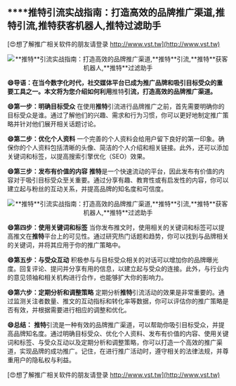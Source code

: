 ## ****推特**引流实战指南：打造高效的品牌推广渠道,**推特**引流,**推特**获客机器人,**推特**过滤助手**

[😍想了解推广相关软件的朋友请登录 http://www.vst.tw](http://www.vst.tw)

 <center><img src="https://vst.tw/MP4/tuiguang/png/2.png" alt="**推特**引流实战指南：打造高效的品牌推广渠道,**推特**引流,**推特**获客机器人,**推特**过滤助手"></center>

**😄导语：在当今数字化时代，社交媒体平台已成为推广品牌和吸引目标受众的重要工具之一。本文将为您介绍如何利用**推特**引流，打造高效的品牌推广渠道。**

**😄第一步：明确目标受众**
在使用**推特**引流进行品牌推广之前，首先需要明确你的目标受众是谁。通过了解他们的兴趣、需求和行为习惯，你可以更好地制定推广策略并针对他们展开相关话题讨论。

**😄第二步：优化个人资料**
一个完善的个人资料会给用户留下良好的第一印象。确保你的个人资料包括清晰的头像、简洁的个人介绍和相关链接。此外，还可以添加关键词和标签，以提高搜索引擎优化（SEO）效果。

**😄第三步：发布有价值的内容**
**推特**是一个快速流动的平台，因此发布有价值的内容对于吸引目标受众至关重要。通过分享有趣、教育性或有启发性的内容，你可以建立起与粉丝的互动关系，并提高品牌的知名度和可信度。

 <center><img src="https://vst.tw/MP4/tuiguang/png/2.png" alt="**推特**引流实战指南：打造高效的品牌推广渠道,**推特**引流,**推特**获客机器人,**推特**过滤助手"></center>

**😄第四步：使用关键词和标签**
当你发布推文时，使用相关的关键词和标签可以提高推文在**推特**平台上的可见性。通过研究热门话题和趋势，你可以找到与品牌相关的关键词，并将其应用于你的推广策略中。

**😄第五步：与受众互动**
积极参与与目标受众相关的对话可以增加你的品牌曝光度。回复评论、提问并分享有用的信息，以建立起与受众的连接。此外，与行业内的意见领袖和相关机构进行合作，也能够扩大你的影响力。

**😄第六步：定期分析和调整策略**
定期分析**推特**引流活动的效果是非常重要的。通过监测关注者数量、推文的互动指标和转化率等数据，你可以评估你的推广策略是否有效，并根据需要进行相应的调整和优化。

**😄总结：**
**推特**引流是一种有效的品牌推广渠道，可以帮助你吸引目标受众，并提高品牌知名度。通过明确目标受众、优化个人资料、发布有价值的内容、使用关键词和标签、与受众互动以及定期分析和调整策略，你可以打造一个高效的推广渠道，实现品牌的成功推广。记住，在进行推广活动时，遵守相关的法律法规，并尊重用户的隐私权与利益。

[😍想了解推广相关软件的朋友请登录 http://www.vst.tw](http://www.vst.tw)



